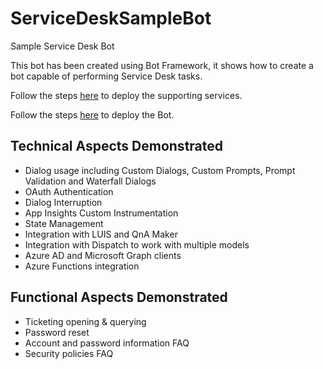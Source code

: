 # ServiceDeskSampleBot
Sample Service Desk Bot

This bot has been created using Bot Framework, it shows how to create a bot capable of performing Service Desk tasks.

Follow the steps [here](./mock_services/ticket-dummy-service) to deploy the supporting services.

Follow the steps [here](./bot/service-desk-sample-bot) to deploy the Bot.

## Technical Aspects Demonstrated 
- Dialog usage including Custom Dialogs, Custom Prompts, Prompt Validation and Waterfall Dialogs
- OAuth Authentication
- Dialog Interruption
- App Insights Custom Instrumentation
- State Management
- Integration with LUIS and QnA Maker
- Integration with Dispatch to work with multiple models
- Azure AD and Microsoft Graph clients
- Azure Functions integration

## Functional Aspects Demonstrated 
- Ticketing opening & querying
- Password reset
- Account and password information FAQ
- Security policies FAQ
